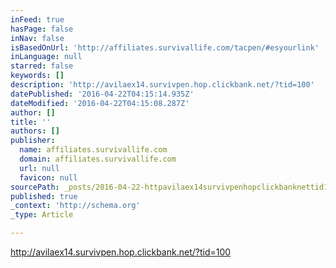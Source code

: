 ```yaml
---
inFeed: true
hasPage: false
inNav: false
isBasedOnUrl: 'http://affiliates.survivallife.com/tacpen/#esyourlink'
inLanguage: null
starred: false
keywords: []
description: 'http://avilaex14.survivpen.hop.clickbank.net/?tid=100'
datePublished: '2016-04-22T04:15:14.935Z'
dateModified: '2016-04-22T04:15:08.287Z'
author: []
title: ''
authors: []
publisher:
  name: affiliates.survivallife.com
  domain: affiliates.survivallife.com
  url: null
  favicon: null
sourcePath: _posts/2016-04-22-httpavilaex14survivpenhopclickbanknettid100.md
published: true
_context: 'http://schema.org'
_type: Article

---
```

http://avilaex14.survivpen.hop.clickbank.net/?tid=100